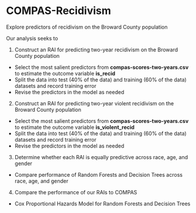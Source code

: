 # COMPAS-Recidivism
Explore predictors of recidivism on the Broward County population 

Our analysis seeks to 
1. Construct an RAI for predicting two-year recidivism on the Broward County population
- Select the most salient predictors from **compas-scores-two-years.csv** to estimate the outcome variable **is_recid**
- Split the data into test (40% of the data) and training (60% of the data) datasets and record training error
- Revise the predictors in the model as needed
2. Construct an RAI for predicting two-year violent recidivism on the Broward County population
- Select the most salient predictors from **compas-scores-two-years.csv** to estimate the outcome variable **is_violent_recid**
- Split the data into test (40% of the data) and training (60% of the data) datasets and record training error
- Revise the predictors in the model as needed
3. Determine whether each RAI is equally predictive across race, age, and gender
- Compare performance of Random Forests and Decision Trees across race, age, and gender
4. Compare the performance of our RAIs to COMPAS
- Cox Proportional Hazards Model for Random Forests and Decision Trees
